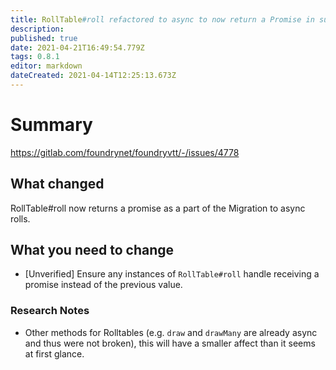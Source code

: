 ```yaml
---
title: RollTable#roll refactored to async to now return a Promise in support of asynchronous dice rolling infrastructure.
description: 
published: true
date: 2021-04-21T16:49:54.779Z
tags: 0.8.1
editor: markdown
dateCreated: 2021-04-14T12:25:13.673Z
---
```


# Summary
https://gitlab.com/foundrynet/foundryvtt/-/issues/4778

## What changed

RollTable#roll now returns a promise as a part of the Migration to async rolls.

## What you need to change

* [Unverified] Ensure any instances of `RollTable#roll` handle receiving a promise instead of the previous value.

### Research Notes

* Other methods for Rolltables (e.g. `draw` and `drawMany` are already async and thus were not broken), this will have a smaller affect than it seems at first glance.